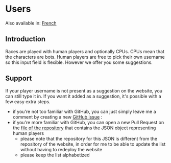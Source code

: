 # Users

Also available in: [French](../fr/Users.md)

## Introduction

Races are played with human players and optionally CPUs. CPUs mean that the characters are bots. Human players are free to pick their own username so this input field is flexible. However we offer you some suggestions.

## Support

If your player username is not present as a suggestion on the website, you can still type it in. If you want it added as a suggestion, it's possible with a few easy extra steps.
- if you're not too familiar with GitHub, you can just simply leave me a comment by creating a new [GitHub issue](https://github.com/sebranly/ctr-ocr/issues) :
- if you're more familiar with GitHub, you can open a new Pull Request on the [file of the repository](https://github.com/sebranly/sebranly.github.io/blob/master/json/ctr-ocr/users.json) that contains the JSON object representing human players
  - please note that the repository for this JSON is different from the repository of the website, in order for me to be able to update the list without having to redeploy the website
  - please keep the list alphabetized
